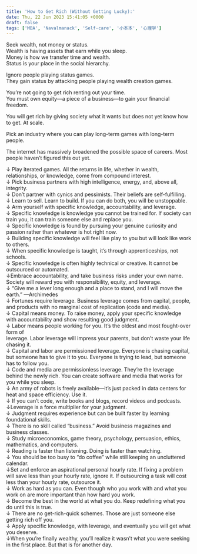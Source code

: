```yaml
---
title: 'How to Get Rich (Without Getting Lucky):'
date: Thu, 22 Jun 2023 15:41:05 +0000
draft: false
tags: ['MBA', 'Navalmanack', 'Self-care', '小本本', '心理学']
---
```


Seek wealth, not money or status.  
Wealth is having assets that earn while you sleep.  
Money is how we transfer time and wealth.  
Status is your place in the social hierarchy.  
  
Ignore people playing status games.  
They gain status by attacking people playing wealth creation games.  
  
You’re not going to get rich renting out your time.  
You must own equity—a piece of a business—to gain your financial freedom.  
  
You will get rich by giving society what it wants but does not yet know how to get. At scale.  
  
Pick an industry where you can play long-term games with long-term people.  
  
The internet has massively broadened the possible space of careers. Most people haven’t figured this out yet.  
  
↓ Play iterated games. All the returns in life, whether in wealth, relationships, or knowledge, come from compound interest.  
↓ Pick business partners with high intelligence, energy, and, above all, integrity.  
↓ Don’t partner with cynics and pessimists. Their beliefs are self-fulfilling.  
↓ Learn to sell. Learn to build. If you can do both, you will be unstoppable.  
↓ Arm yourself with specific knowledge, accountability, and leverage.  
↓ Specific knowledge is knowledge you cannot be trained for. If society can train you, it can train someone else and replace you.  
↓ Specific knowledge is found by pursuing your genuine curiosity and passion rather than whatever is hot right now.  
↓ Building specific knowledge will feel like play to you but will look like work to others.  
↓ When specific knowledge is taught, it’s through apprenticeships, not schools.  
↓ Specific knowledge is often highly technical or creative. It cannot be outsourced or automated.  
↓Embrace accountability, and take business risks under your own name. Society will reward you with responsibility, equity, and leverage.  
↓ “Give me a lever long enough and a place to stand, and I will move the earth.” —Archimedes  
↓ Fortunes require leverage. Business leverage comes from capital, people, and products with no marginal cost of replication (code and media).  
↓ Capital means money. To raise money, apply your specific knowledge with accountability and show resulting good judgment.  
↓ Labor means people working for you. It’s the oldest and most fought-over form of  
leverage. Labor leverage will impress your parents, but don’t waste your life chasing it.  
↓ Capital and labor are permissioned leverage. Everyone is chasing capital, but someone has to give it to you. Everyone is trying to lead, but someone has to follow you.  
↓ Code and media are permissionless leverage. They’re the leverage behind the newly rich. You can create software and media that works for you while you sleep.  
↓ An army of robots is freely available—it’s just packed in data centers for heat and space efficiency. Use it.  
↓ If you can’t code, write books and blogs, record videos and podcasts.  
↓Leverage is a force multiplier for your judgment.  
↓ Judgment requires experience but can be built faster by learning foundational skills.  
↓ There is no skill called “business.” Avoid business magazines and business classes.  
↓ Study microeconomics, game theory, psychology, persuasion, ethics, mathematics, and computers.  
↓ Reading is faster than listening. Doing is faster than watching.  
↓ You should be too busy to “do coffee” while still keeping an uncluttered calendar.  
↓Set and enforce an aspirational personal hourly rate. If fixing a problem will save less than your hourly rate, ignore it. If outsourcing a task will cost less than your hourly rate, outsource it.  
↓ Work as hard as you can. Even though who you work with and what you work on are more important than how hard you work.  
↓ Become the best in the world at what you do. Keep redefining what you do until this is true.  
↓ There are no get-rich-quick schemes. Those are just someone else getting rich off you.  
↓ Apply specific knowledge, with leverage, and eventually you will get what you deserve.  
↓When you’re finally wealthy, you’ll realize it wasn’t what you were seeking in the first place. But that is for another day.